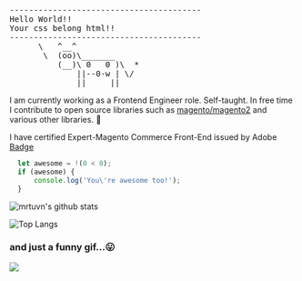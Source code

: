 <pre>
----------------------------------------
<span>Hello World!!</span>
<span>Your css belong html!!</span>
----------------------------------------
      \   ^__^
       \  (oo)\_______
          (__)\ 0   0 )\  *
              ||--0-w | \/
              ||     ||
</pre>

I am currently working as a Frontend Engineer role. Self-taught. In free time I contribute to open source libraries such as [magento/magento2](https://github.com/magento/magento2) and various other libraries. 👋

I have certified Expert-Magento Commerce Front-End issued by Adobe
[Badge](https://www.youracclaim.com/badges/b9d4c6b8-cd6c-45fb-aec7-be760c482a8e/public_url)

```javascript
  let awesome = !(0 < 0);
  if (awesome) {
      console.log('You\'re awesome too!');
  }
```

![mrtuvn's github stats](https://github-readme-stats.vercel.app/api?username=mrtuvn&show_icons=true&hide_title=true&theme=synthwave)

![Top Langs](https://github-readme-stats.vercel.app/api/top-langs/?username=mrtuvn&layout=compact&hide_title=true)

### and just a funny gif...😛
![](https://media.giphy.com/media/13GIgrGdslD9oQ/giphy.gif)
